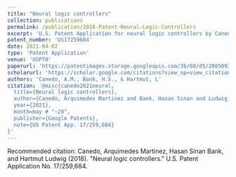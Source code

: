 ```yaml
---
title: "Neural logic controllers"
collection: publications
permalink: /publication/2018-Patent-Neural-Logic-Controllers
excerpt: 'U.S. Patent Application for neural logic controllers by Canedo, Bank, and Ludwig.'
patent_number: 'US17259684'
date: 2021-04-02
type: 'Patent Application'
venue: 'USPTO'
paperurl: 'https://patentimages.storage.googleapis.com/3b/68/d5/20850939dff9e8/US20210150359A1.pdf'
scholarurl: 'https://scholar.google.com/citations?view_op=view_citation&hl=en&user=vU6oBhwAAAAJ&citation_for_view=vU6oBhwAAAAJ:4OULZ7Gr8RgC'
authors: 'Canedo, A.M., Bank, H.S., & Hartmut, L'
citation: '@misc{canedo2021neural,
  title={Neural logic controllers},
  author={Canedo, Arquimedes Martinez and Bank, Hasan Sinan and Ludwig, Hartmut},
  year={2021},
  month=may # "~20",
  publisher={Google Patents},
  note={US Patent App. 17/259,684}
}'
---
```


Recommended citation: Canedo, Arquimedes Martinez, Hasan Sinan Bank, and Hartmut Ludwig (2018). "Neural logic controllers." U.S. Patent Application No. 17/259,684.